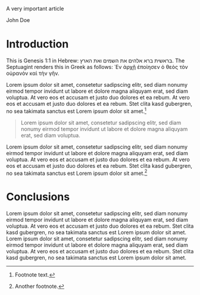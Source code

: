 A very important article

John Doe

# Introduction

This is Genesis 1:1 in Hebrew: בראשית ברא אלהים את השמים ואת הארץ. The
Septuagint renders this in Greek as follows: ᾿Εν ἀρχῇ ἐποίησεν ὁ θεὸς
τὸν οὐρανὸν καὶ τὴν γῆν.

Lorem ipsum dolor sit amet, consetetur sadipscing elitr, sed diam nonumy
eirmod tempor invidunt ut labore et dolore magna aliquyam erat, sed diam
voluptua. At vero eos et accusam et justo duo dolores et ea rebum. At
vero eos et accusam et justo duo dolores et ea rebum. Stet clita kasd
gubergren, no sea takimata sanctus est Lorem ipsum dolor sit amet.[^1]

> Lorem ipsum dolor sit amet, consetetur sadipscing elitr, sed diam
> nonumy eirmod tempor invidunt ut labore et dolore magna aliquyam erat,
> sed diam voluptua.

Lorem ipsum dolor sit amet, consetetur sadipscing elitr, sed diam nonumy
eirmod tempor invidunt ut labore et dolore magna aliquyam erat, sed diam
voluptua. At vero eos et accusam et justo duo dolores et ea rebum. At
vero eos et accusam et justo duo dolores et ea rebum. Stet clita kasd
gubergren, no sea takimata sanctus est Lorem ipsum dolor sit amet.[^2]

# Conclusions

Lorem ipsum dolor sit amet, consetetur sadipscing elitr, sed diam nonumy
eirmod tempor invidunt ut labore et dolore magna aliquyam erat, sed diam
voluptua. At vero eos et accusam et justo duo dolores et ea rebum. Stet
clita kasd gubergren, no sea takimata sanctus est Lorem ipsum dolor sit
amet. Lorem ipsum dolor sit amet, consetetur sadipscing elitr, sed diam
nonumy eirmod tempor invidunt ut labore et dolore magna aliquyam erat,
sed diam voluptua. At vero eos et accusam et justo duo dolores et ea
rebum. Stet clita kasd gubergren, no sea takimata sanctus est Lorem
ipsum dolor sit amet.

[^1]: Footnote text.

[^2]: Another footnote.
